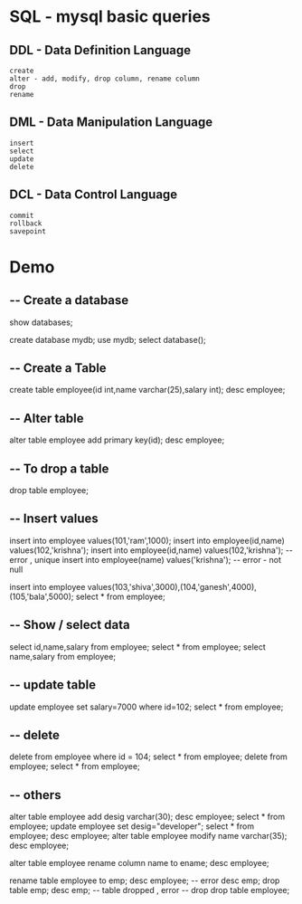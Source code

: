 # SQL  - mysql basic queries

## DDL - Data Definition Language
	create
	alter - add, modify, drop column, rename column
	drop
	rename
	
## DML - Data Manipulation Language
	insert
	select
	update
	delete

## DCL - Data Control Language
	commit
	rollback
	savepoint

# Demo
## -- Create a database 
show databases;

create database mydb;
use mydb;
select database();

## -- Create a Table
create table employee(id int,name varchar(25),salary int);
desc employee;

## -- Alter table
alter table employee add primary key(id);
desc employee;

## -- To drop a table
drop table employee;

## -- Insert values
insert into employee values(101,'ram',1000);
insert into employee(id,name) values(102,'krishna');
insert into employee(id,name) values(102,'krishna'); -- error , unique
insert into employee(name) values('krishna'); -- error - not null

insert into employee values(103,'shiva',3000),(104,'ganesh',4000),(105,'bala',5000);
select * from employee;

## -- Show / select data
select id,name,salary from employee;
select * from employee;
select name,salary from employee;

## -- update table
update employee set salary=7000 where id=102;
select * from employee;

## -- delete
delete from employee where id = 104;
select * from employee;
delete from employee;
select * from employee;

## -- others
alter table employee add desig varchar(30);
desc employee;
select * from employee;
update employee set desig="developer";
select * from employee;
desc employee;
alter table employee modify name varchar(35);
desc employee;

alter table employee rename column name to ename;
desc employee;

rename table employee to emp;
desc employee; -- error
desc emp;
drop table emp;
desc emp; -- table dropped , error
-- drop
drop table employee;

